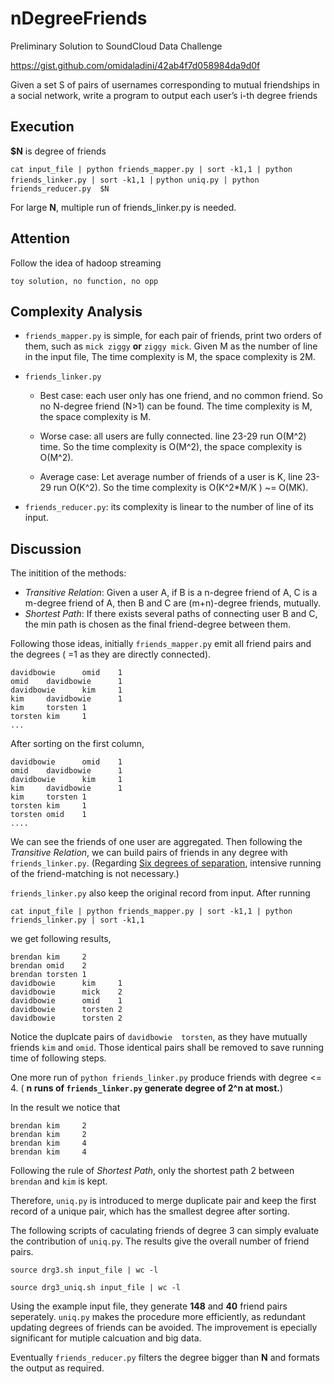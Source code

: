 nDegreeFriends
==============
Preliminary Solution to  SoundCloud Data Challenge

https://gist.github.com/omidaladini/42ab4f7d058984da9d0f

Given a set S of pairs of usernames corresponding to mutual friendships in a social network, 
write a program to output each user’s i-th degree friends

Execution
-------
**$N** is degree of friends

`cat input_file | python friends_mapper.py | sort -k1,1 | python friends_linker.py | sort -k1,1 |`
`python uniq.py | python friends_reducer.py  $N`

For large **N**, multiple run of friends_linker.py is needed.

Attention
-------
Follow the idea of hadoop streaming

`toy solution, no function, no opp`

Complexity Analysis
------

- `friends_mapper.py` is simple, for each pair of friends, print two orders of them, such as `mick ziggy` **or** `ziggy mick`.
  Given M as the number of line in the input file, The time complexity is M, the space complexity is 2M.

- `friends_linker.py` 

    - Best case: each user only has one friend, and no common friend. So no N-degree friend (N>1) can be found.
    The time complexity is M, the space complexity is M.

    - Worse case: all users are fully connected. line 23-29 run O(M^2) time. So the time complexity is O(M^2), 
    the space complexity is O(M^2).

    - Average case: Let average number of friends of a user is K,  line 23-29 run O(K^2). 
    So the time complexity is O(K^2*M/K ) ~= O(MK).

- `friends_reducer.py`: its complexity is linear to the number of line of its input.


Discussion
------
The initition of the methods: 
- *Transitive Relation*: Given a user A, if B is a n-degree friend of A, C is a m-degree friend of A, then B and C are (m+n)-degree friends,
mutually.
- *Shortest Path*: If there exists several paths of connecting user B and C, the min path is chosen as the final friend-degree between them.

Following those ideas, initially `friends_mapper.py` emit all friend pairs and the degrees ( =1 as they are directly connected).

```
davidbowie      omid    1
omid    davidbowie      1
davidbowie      kim     1
kim     davidbowie      1
kim     torsten 1
torsten kim     1
...
```

After sorting on the first column,
```
davidbowie      omid    1
omid    davidbowie      1
davidbowie      kim     1
kim     davidbowie      1
kim     torsten 1
torsten kim     1
torsten omid    1
....
```
We can see the friends of one user are aggregated. Then following the *Transitive Relation*, we can build pairs
of friends in any degree with `friends_linker.py`. (Regarding [Six degrees of separation](http://en.wikipedia.org/wiki/Six_degrees_of_separation), intensive
running of the friend-matching is not necessary.)

`friends_linker.py` also keep the original record from input. After running 

`cat input_file | python friends_mapper.py | sort -k1,1 | python friends_linker.py | sort -k1,1`

we get following results,

```
brendan kim     2
brendan omid    2
brendan torsten 1
davidbowie      kim     1
davidbowie      mick    2
davidbowie      omid    1
davidbowie      torsten 2
davidbowie      torsten 2
```

Notice the duplcate pairs of `davidbowie  torsten`, as they have mutually friends `kim` and `omid`. 
Those identical pairs shall be removed to save running time of following steps.

One more run of `python friends_linker.py` produce friends with degree <= 4. ( **n runs of `friends_linker.py` generate
degree of 2^n at most.**)

In the result we notice that

```
brendan kim     2
brendan kim     2
brendan kim     4
brendan kim     4
```

Following the rule of *Shortest Path*, only the shortest path 2 between `brendan` and  `kim` is kept. 

Therefore, `uniq.py` is introduced to merge duplicate pair and keep the first record of a unique pair, which
has the smallest degree after sorting.


The following scripts of caculating friends of degree 3 can simply evaluate the contribution of `uniq.py`. The results give
the overall number of friend pairs.

`source drg3.sh input_file | wc -l` 

`source drg3_uniq.sh input_file | wc -l`

Using the example input file, they generate **148** and **40** friend pairs seperately. `uniq.py` makes the procedure more efficiently, as 
redundant updating degrees of friends can be avoided. The improvement is epecially significant for mutiple calcuation and big data.

Eventually `friends_reducer.py` filters the degree bigger than **N** and formats the output as required.

